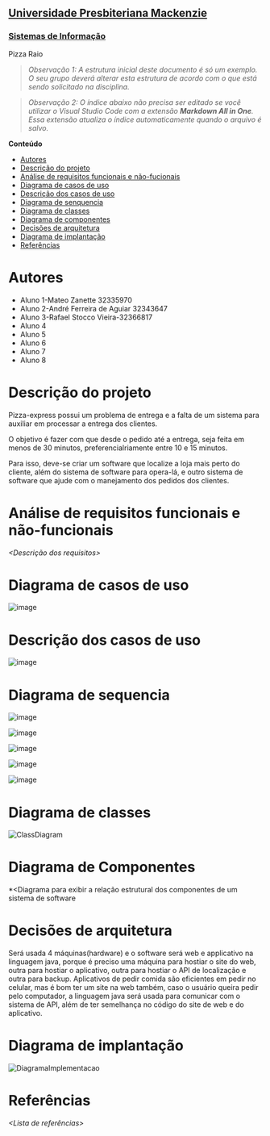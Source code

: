 <h2><a href= "https://www.mackenzie.br">Universidade Presbiteriana Mackenzie</a></h2>
<h3><a href= "https://www.mackenzie.br/graduacao/sao-paulo-higienopolis/sistemas-de-informacao">Sistemas de Informação</a></h3>


Pizza Raio


>*Observação 1: A estrutura inicial deste documento é só um exemplo. O seu grupo deverá alterar esta estrutura de acordo com o que está sendo solicitado na disciplina.*

>*Observação 2: O índice abaixo não precisa ser editado se você utilizar o Visual Studio Code com a extensão **Markdown All in One**. Essa extensão atualiza o índice automaticamente quando o arquivo é salvo.*

**Conteúdo**

- [Autores](#nome-alunos)
- [Descrição do projeto](#introdução-do-projeto)
- [Análise de requisitos funcionais e não-fucionais](#descrição-dos-requisitos)
- [Diagrama de casos de uso](#diagrama-de-comportamento-atores)
- [Descrição dos casos de uso](#descrição-das-funcões)
- [Diagrama de senquencia](#diagrama-de-ordem-interações)
- [Diagrama de classes](#diagrama-orientado-objetos)
- [Diagrama de componentes](#diagrama-estrutura-componente)
- [Decisões de arquitetura](#decisões-de-arquitetura)
- [Diagrama de implantação](#diagrama-de-hardware-software)
- [Referências](#referências)


# Autores

* Aluno 1-Mateo Zanette 32335970
* Aluno 2-André Ferreira de Aguiar 32343647
* Aluno 3-Rafael Stocco Vieira-32366817
* Aluno 4
* Aluno 5
* Aluno 6
* Aluno 7
* Aluno 8


# Descrição do projeto

Pizza-express possui um problema de entrega e a falta de um sistema para auxiliar em processar a entrega dos clientes.

O objetivo é fazer com que desde o pedido até a entrega, seja feita em menos de 30 minutos, preferencialriamente entre 10 e 15 minutos. 

Para isso, deve-se criar um software que localize a loja mais perto do cliente, além do sistema de software para opera-lá, e outro sistema de software que ajude com o manejamento dos pedidos dos clientes.

# Análise de requisitos funcionais e não-funcionais
*&lt;Descrição dos requisitos&gt;*

# Diagrama de casos de uso

![image](https://github.com/LimitForm1/ProjetoUML/assets/126169000/d8479def-91e1-4f1f-84cd-613aa868e7d0)


# Descrição dos casos de uso


![image](https://github.com/LimitForm1/ProjetoUML/assets/126169000/e709eca7-e65e-4ca5-b595-d26ed7b13fc9)



# Diagrama de sequencia

![image](https://github.com/LimitForm1/ProjetoUML/assets/142834699/911f4f57-69be-4182-aad9-aafc06025830)

![image](https://github.com/LimitForm1/ProjetoUML/assets/142834699/326fd8d0-3ada-47aa-ba5e-21aef877a8c3)

![image](https://github.com/LimitForm1/ProjetoUML/assets/142834699/6da5b53c-3b25-4690-ad26-37aa97e30c9f)

![image](https://github.com/LimitForm1/ProjetoUML/assets/142834699/5aa34cd0-ad31-4525-8bdc-60ac0f98efcb)

![image](https://github.com/LimitForm1/ProjetoUML/assets/142834699/4a729c4a-b8da-45f7-bcb6-d0f6c6768878)

# Diagrama de classes

![ClassDiagram](https://github.com/LimitForm1/ProjetoES/assets/126169000/2d454326-5bfc-4e8d-b442-b13af72e55e9)



# Diagrama de Componentes

*&lt;Diagrama para exibir a relação estrutural dos componentes de um sistema de software

# Decisões de arquitetura

Será usada 4 máquinas(hardware) e o software será web e applicativo na linguagem java, porque é preciso uma máquina para hostiar o site do web, outra para hostiar o aplicativo,
outra para hostiar o API de localização e outra para backup. Aplicativos de pedir comida são eficientes em pedir no celular, mas é bom ter um site na web também, caso o usuário
queira pedir pelo computador, a linguagem java será usada para comunicar com o sistema de API, além de ter semelhança no código do site de web e do aplicativo.

# Diagrama de implantação

![DiagramaImplementacao](https://github.com/LimitForm1/ProjetoES/assets/126169000/8e487429-bcf9-4e4c-84d9-08c5352ca41b)


# Referências

*&lt;Lista de referências&gt;*
